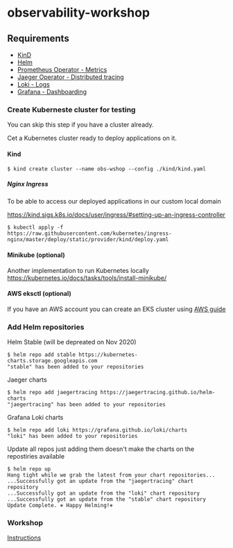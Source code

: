 # observability-workshop

## Requirements

- [KinD](https://kind.sigs.k8s.io/)
- [Helm](https://helm.sh/docs/intro/install/)
- [Prometheus Operator - Metrics](https://hub.helm.sh/charts/stable/prometheus-operator)
- [Jaeger Operator - Distributed tracing](https://hub.helm.sh/charts/jaegertracing/jaeger-operator)
- [Loki - Logs](https://hub.helm.sh/charts/loki/loki)
- [Grafana - Dashboarding](https://hub.helm.sh/charts/stable/grafana)

### Create Kuberneste cluster for testing

You can skip this step if you have a cluster already.

Cet a Kubernetes cluster ready to deploy applications on it.

#### Kind

```shell
$ kind create cluster --name obs-wshop --config ./kind/kind.yaml
```

##### Nginx Ingress

To be able to access our deployed applications in our custom local domain

https://kind.sigs.k8s.io/docs/user/ingress/#setting-up-an-ingress-controller

```shell
$ kubectl apply -f https://raw.githubusercontent.com/kubernetes/ingress-nginx/master/deploy/static/provider/kind/deploy.yaml
```

#### Minikube (optional)

Another implementation to run Kubernetes locally
https://kubernetes.io/docs/tasks/tools/install-minikube/

#### AWS eksctl (optional)

If you have an AWS account you can create an EKS cluster using [AWS guide](https://docs.aws.amazon.com/eks/latest/userguide/create-cluster.html)


### Add Helm repositories

Helm Stable (will be depreated on Nov 2020)

```shell
$ helm repo add stable https://kubernetes-charts.storage.googleapis.com
"stable" has been added to your repositories
```

Jaeger charts

```shell
$ helm repo add jaegertracing https://jaegertracing.github.io/helm-charts
"jaegertracing" has been added to your repositories
```

Grafana Loki charts

```shell
$ helm repo add loki https://grafana.github.io/loki/charts
"loki" has been added to your repositories
```

Update all repos just adding them doesn't make the charts on the repostiries available

```shell
$ helm repo up
Hang tight while we grab the latest from your chart repositories...
...Successfully got an update from the "jaegertracing" chart repository
...Successfully got an update from the "loki" chart repository
...Successfully got an update from the "stable" chart repository
Update Complete. ⎈ Happy Helming!⎈
```

### Workshop

[Instructions](./WORKSHOP.md)